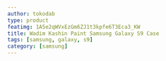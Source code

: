 ```yaml
---
author: tokodab
type: product
featimg: 1A5e2qWVxEzGm6ZJ1t3kpfe6T3Eca3_KW
title: Wadim Kashin Paint Samsung Galaxy S9 Case
tags: [samsung, galaxy, s9]
category: [samsung]
---
```


